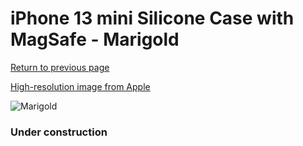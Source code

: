 # iPhone 13 mini Silicone Case with MagSafe - Marigold

[Return to previous page](/iphone_13)

[High-resolution image from Apple](https://store.storeimages.cdn-apple.com/8756/as-images.apple.com/is/MM1U3?wid=4500&hei=4500&fmt=png)

<div style="width: 384px"><img src="/everyphone/MM1U3.png" alt="Marigold"></div>

### Under construction
